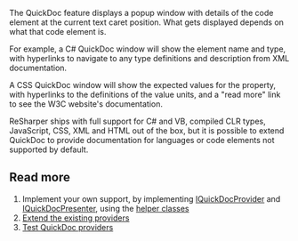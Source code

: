 [//]: # (title: QuickDoc)

The QuickDoc feature displays a popup window with details of the code element at the current text caret position. What gets displayed depends on what that code element is.

For example, a C# QuickDoc window will show the element name and type, with hyperlinks to navigate to any type definitions and description from XML documentation. 

A CSS QuickDoc window will show the expected values for the property, with hyperlinks to the definitions of the value units, and a "read more" link to see the W3C website's documentation.

<!-- Insert picture -->

ReSharper ships with full support for C# and VB, compiled CLR types, JavaScript, CSS, XML and HTML out of the box, but it is possible to extend QuickDoc to provide documentation for languages or code elements not supported by default.

## Read more

1. Implement your own support, by implementing [IQuickDocProvider](ImplementingProvider.md) and [IQuickDocPresenter](ImplementingPresenter.md), using the [helper classes](HelperClasses.md)
2. [Extend the existing providers](ExistingProviders.md)
3. [Test QuickDoc providers](QuickDoc_Testing.md)
